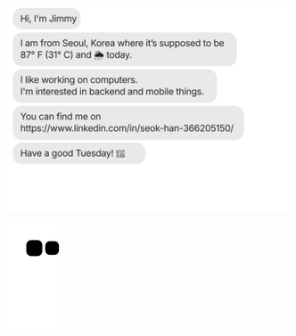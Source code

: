 
![message_svg](https://github.com/GoodLuckJimmy/GoodLuckJimmy/blob/main/chat.svg)


![snake svg](https://github.com/GoodLuckJimmy/GoodLuckJimmy/blob/output/github-contribution-grid-snake.svg)

